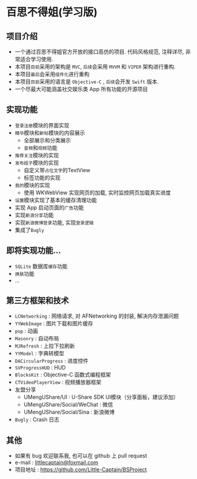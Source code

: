 # 百思不得姐(学习版)

## 项目介绍

* 一个通过百思不得姐官方开放的接口高仿的项目. 代码风格规范, 注释详尽, 非常适合学习使用.
* 本项目`目前`采用的架构是 `MVC`, `后续`会采用 `MVVM` 和 `VIPER` 架构进行重构.
* 本项目`最后`会采用`组件化`进行重构
* 本项目`目前`采用的语言是 `Objective-C` , `后续`会开发 `Swift` 版本.
* 一个尽最大可能涵盖社交娱乐类 App 所有功能的开源项目

## 实现功能

* `登录注册`模块的界面实现
* `精华`模块和`新帖`模块的内容展示
  * 全部展示和分类展示
  * `音频`和`视频`功能
* `推荐关注`模块的实现
* `发布段子`模块的实现
  * 自定义带`占位文字`的TextView
  * 标签功能的实现
* `我的`模块的实现
  * 使用 WKWebView 实现网页的加载, 实时监控网页加载真实进度
* `设置`模块实现了基本的缓存清理功能
* 实现 App 启动页面的`广告`功能
* 实现`新浪分享`功能
* 实现`新浪微博登录`功能, 实现`登录逻辑`
* 集成了`Bugly`

## 即将实现功能...

* `SQLite` 数据库`缓存`功能
* `换肤`功能
* ...

## 第三方框架和技术

* `LCNetworking` : 网络请求, 对 AFNetworking 的封装, 解决内存泄漏问题
* `YYWebImage` : 图片下载和图片缓存
* `pop` : 动画
* `Masonry` : 自动布局
* `MJRefresh` : 上拉下拉刷新
* `YYModel` : 字典转模型
* `DACircularProgress` : 进度控件
* `SVProgressHUD` : HUD
* `BlocksKit` : Objective-C 函数式编程框架
* `CTVideoPlayerView` : 视频播放器框架
* 友盟分享
  * UMengUShare/UI : U-Share SDK UI模块（分享面板，建议添加）
  * UMengUShare/Social/WeChat : 微信
  * UMengUShare/Social/Sina : 新浪微博
* `Bugly` : Crash 日志

## 其他

* 如果有 bug 欢迎联系我, 也可以在 github 上 pull request
* e-mail : littlecaptain@foxmail.com
* 项目地址 : https://github.com/Little-Captain/BSProject


